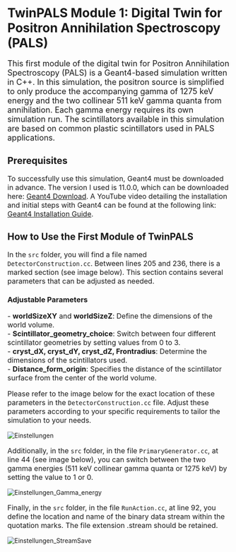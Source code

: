 # TwinPALS Module 1: Digital Twin for Positron Annihilation Spectroscopy (PALS)

<p style="font-size:18px;">This first module of the digital twin for Positron Annihilation Spectroscopy (PALS) is a Geant4-based simulation written in C++. In this simulation, the positron source is simplified to only produce the accompanying gamma of 1275 keV energy and the two collinear 511 keV gamma quanta from annihilation. Each gamma energy requires its own simulation run. The scintillators available in this simulation are based on common plastic scintillators used in PALS applications.</p>

## Prerequisites

<p style="font-size:16px;">To successfully use this simulation, Geant4 must be downloaded in advance. The version I used is 11.0.0, which can be downloaded here: <a href="https://geant4.web.cern.ch/download/all">Geant4 Download</a>. A YouTube video detailing the installation and initial steps with Geant4 can be found at the following link: <a href="https://www.youtube.com/watch?v=Lxb4WZyKeCE&t=356s">Geant4 Installation Guide</a>.</p>

## How to Use the First Module of TwinPALS

<p style="font-size:16px;">In the <code>src</code> folder, you will find a file named <code>DetectorConstruction.cc</code>. Between lines 205 and 236, there is a marked section (see image below). This section contains several parameters that can be adjusted as needed.</p>

### Adjustable Parameters

<p style="font-size:16px;">
- <b>worldSizeXY</b> and <b>worldSizeZ</b>: Define the dimensions of the world volume.<br>
- <b>Scintillator_geometry_choice</b>: Switch between four different scintillator geometries by setting values from 0 to 3.<br>
- <b>cryst_dX, cryst_dY, cryst_dZ, Frontradius</b>: Determine the dimensions of the scintillators used.<br>
- <b>Distance_form_origin</b>: Specifies the distance of the scintillator surface from the center of the world volume.
</p>

<p style="font-size:16px;">Please refer to the image below for the exact location of these parameters in the <code>DetectorConstruction.cc</code> file. Adjust these parameters according to your specific requirements to tailor the simulation to your needs.</p>

![Einstellungen](https://github.com/DB-science/TwinPALS-Modul-1/assets/102671948/1e6d9982-0e47-41a4-9960-5ed58f4941ee)


<p style="font-size:16px;">Additionally, in the <code>src</code> folder, in the file <code>PrimaryGenerator.cc</code>, at line 44 (see image below), you can switch between the two gamma energies (511 keV collinear gamma quanta or 1275 keV) by setting the value to 1 or 0.</p>

![Einstellungen_Gamma_energy](https://github.com/DB-science/TwinPALS-Modul-1/assets/102671948/618c7d0e-c229-40de-b598-57e01321851e)

<p style="font-size:16px;">Finally, in the <code>src</code> folder, in the file <code>RunAction.cc</code>, at line 92, you define the location and name of the binary data stream within the quotation marks. The file extension .stream should be retained.</p>

![Einstellungen_StreamSave](https://github.com/DB-science/TwinPALS-Modul-1/assets/102671948/bec4bd9d-340e-417e-bc34-89db6d73b1a1)
